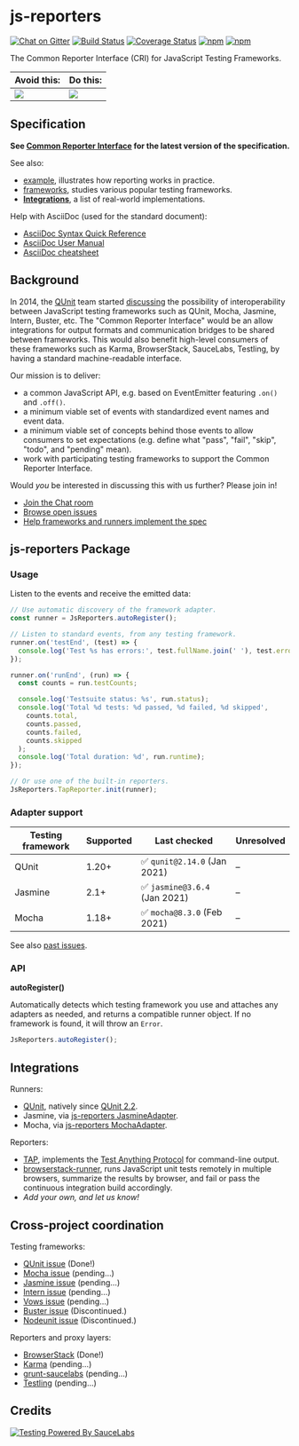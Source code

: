 # js-reporters

[![Chat on Gitter](https://badges.gitter.im/Join%20Chat.svg)](https://gitter.im/js-reporters/js-reporters)
[![Build Status](https://travis-ci.com/js-reporters/js-reporters.svg?branch=main)](https://travis-ci.com/js-reporters/js-reporters)
[![Coverage Status](https://coveralls.io/repos/github/js-reporters/js-reporters/badge.svg?branch=main)](https://coveralls.io/github/js-reporters/js-reporters?branch=main)
[![npm](https://img.shields.io/npm/dm/js-reporters.svg)](https://www.npmjs.com/package/js-reporters)
[![npm](https://img.shields.io/npm/v/js-reporters.svg)](https://www.npmjs.com/package/js-reporters)

The Common Reporter Interface (CRI) for JavaScript Testing Frameworks.

| Avoid this:                | Do this:                         |
|----------------------------|----------------------------------|
| ![](img/situation-now.png) | ![](img/situation-expected.png)  |

## Specification

**See [Common Reporter Interface](spec/cri-draft.adoc) for the latest version of the specification.**

See also:

* [example](docs/example.md), illustrates how reporting works in practice.
* [frameworks](docs/frameworks.md), studies various popular testing frameworks.
* **[Integrations](#integrations)**, a list of real-world implementations.

Help with AsciiDoc (used for the standard document):

* [AsciiDoc Syntax Quick Reference](https://asciidoctor.org/docs/asciidoc-syntax-quick-reference/)
* [AsciiDoc User Manual](https://asciidoctor.org/docs/user-manual/)
* [AsciiDoc cheatsheet](https://powerman.name/doc/asciidoc)

## Background

In 2014, the [QUnit](https://qunitjs.com/) team started [discussing](https://github.com/qunitjs/qunit/issues/531) the possibility of interoperability between JavaScript testing frameworks such as QUnit, Mocha, Jasmine, Intern, Buster, etc. The "Common Reporter Interface" would be an allow integrations for output formats and communication bridges to be shared between frameworks. This would also benefit high-level consumers of these frameworks such as Karma, BrowserStack, SauceLabs, Testling, by having a standard machine-readable interface.

Our mission is to deliver:

- a common JavaScript API, e.g. based on EventEmitter featuring `.on()` and `.off()`.
- a minimum viable set of events with standardized event names and event data.
- a minimum viable set of concepts behind those events to allow consumers to set expectations (e.g. define what "pass", "fail", "skip", "todo", and "pending" mean).
- work with participating testing frameworks to support the Common Reporter Interface.

Would _you_ be interested in discussing this with us further? Please join in!

* [Join the Chat room](https://gitter.im/js-reporters/js-reporters)
* [Browse open issues](https://github.com/js-reporters/js-reporters/issues/)
* [Help frameworks and runners implement the spec](#cross-project-coordination)

## js-reporters Package

### Usage

Listen to the events and receive the emitted data:

```js
// Use automatic discovery of the framework adapter.
const runner = JsReporters.autoRegister();

// Listen to standard events, from any testing framework.
runner.on('testEnd', (test) => {
  console.log('Test %s has errors:', test.fullName.join(' '), test.errors);
});

runner.on('runEnd', (run) => {
  const counts = run.testCounts;

  console.log('Testsuite status: %s', run.status);
  console.log('Total %d tests: %d passed, %d failed, %d skipped',
    counts.total,
    counts.passed,
    counts.failed,
    counts.skipped
  );
  console.log('Total duration: %d', run.runtime);
});

// Or use one of the built-in reporters.
JsReporters.TapReporter.init(runner);
```

### Adapter support

| Testing framework | Supported | Last checked | Unresolved
|--|--|--|--
| QUnit | 1.20+ | ✅ `qunit@2.14.0` (Jan 2021) | –
| Jasmine | 2.1+ | ✅ `jasmine@3.6.4` (Jan 2021) | –
| Mocha | 1.18+ | ✅ `mocha@8.3.0` (Feb 2021) | –

See also [past issues](test/versions/failing-versions.js).

### API

**autoRegister()**

Automatically detects which testing framework you use and attaches any adapters as needed, and returns a compatible runner object. If no framework is found, it will throw an `Error`.

```js
JsReporters.autoRegister();
```

## Integrations

Runners:

* [QUnit](https://qunitjs.com/), natively since [QUnit 2.2](https://github.com/qunitjs/qunit/releases/2.2.0).
* Jasmine, via [js-reporters JasmineAdapter](lib/adapters/JasmineAdapter.js).
* Mocha, via [js-reporters MochaAdapter](lib/adapters/MochaAdapter.js).

Reporters:

* [TAP](lib/reporters/TapReporter), implements the [Test Anything Protocol](https://testanything.org/) for command-line output.
* [browserstack-runner](https://github.com/browserstack/browserstack-runner/blob/0.9.1/lib/_patch/reporter.js), runs JavaScript unit tests remotely in multiple browsers, summarize the results by browser, and fail or pass the continuous integration build accordingly.
* _Add your own, and let us know!_

## Cross-project coordination

Testing frameworks:

* [QUnit issue](https://github.com/qunitjs/qunit/issues/531) (Done!)
* [Mocha issue](https://github.com/visionmedia/mocha/issues/1326) (pending…)
* [Jasmine issue](https://github.com/pivotal/jasmine/issues/659) (pending…)
* [Intern issue](https://github.com/theintern/intern/issues/257) (pending…)
* [Vows issue](https://github.com/flatiron/vows/issues/313) (pending…)
* [Buster issue](https://github.com/busterjs/buster/issues/419) (Discontinued.)
* [Nodeunit issue](https://github.com/caolan/nodeunit/issues/276) (Discontinued.)

Reporters and proxy layers:

* [BrowserStack](https://github.com/browserstack/browserstack-runner/issues/92) (Done!)
* [Karma](https://github.com/karma-runner/karma/issues/1183) (pending…)
* [grunt-saucelabs](https://github.com/axemclion/grunt-saucelabs/issues/164) (pending…)
* [Testling](https://github.com/substack/testling/issues/93) (pending…)

## Credits

[![Testing Powered By SauceLabs](https://opensource.saucelabs.com/images/opensauce/powered-by-saucelabs-badge-gray.png?sanitize=true "Testing Powered By SauceLabs")](https://saucelabs.com)

